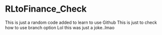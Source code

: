 # RLtoFinance_Check
This is just a random code added to learn to use Github
This is just to check how to use branch option
Lol this was just a joke..lmao
